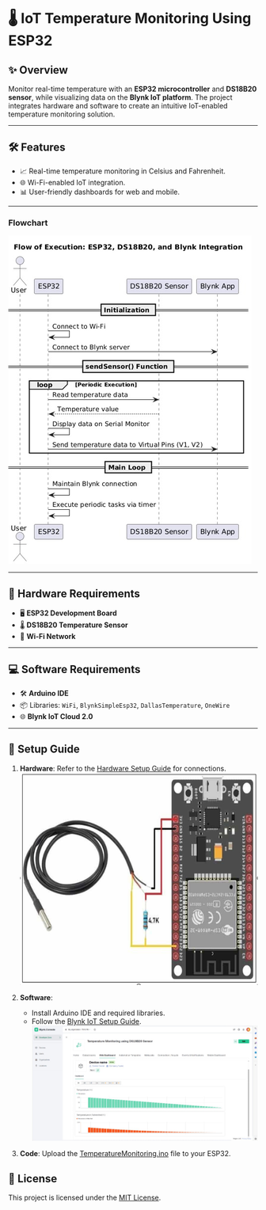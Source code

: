 # 🌡️ IoT Temperature Monitoring Using ESP32

## ✨ Overview
Monitor real-time temperature with an **ESP32 microcontroller** and **DS18B20 sensor**, while visualizing data on the **Blynk IoT platform**. The project integrates hardware and software to create an intuitive IoT-enabled temperature monitoring solution.

---

## 🛠️ Features
- 📈 Real-time temperature monitoring in Celsius and Fahrenheit.
- 🌐 Wi-Fi-enabled IoT integration.
- 📊 User-friendly dashboards for web and mobile.

---
### Flowchart
![ESP32 Board](https://github.com/DikshitaDas/Temperature-monitoring-using-ESP32/blob/main/flowchart.jpeg)

---

## 🔩 Hardware Requirements
- 🖥️ **ESP32 Development Board**
- 🌡️ **DS18B20 Temperature Sensor**
- 📶 **Wi-Fi Network**

---

## 💻 Software Requirements
- 🛠️ **Arduino IDE**
- 📦 Libraries: `WiFi`, `BlynkSimpleEsp32`, `DallasTemperature`, `OneWire`
- 🌐 **Blynk IoT Cloud 2.0**

---

## 🚀 Setup Guide
1. **Hardware**: Refer to the [Hardware Setup Guide](Documentation/Hardware_Details.md) for connections.  
   ![ESP32 Board](https://github.com/DikshitaDas/Temperature-monitoring-using-ESP32/blob/main/circuit/Circuit_Diagram.png)

2. **Software**:  
   - Install Arduino IDE and required libraries.  
   - Follow the [Blynk IoT Setup Guide](Documentation/Software_Setup.md).  
   ![Blynk Template](https://github.com/DikshitaDas/Temperature-monitoring-using-ESP32/blob/main/circuit/web_based_interface.png)

3. **Code**: Upload the [TemperatureMonitoring.ino](ArduinoCode/TemperatureMonitoring.ino) file to your ESP32.



## 📜 License
This project is licensed under the [MIT License](LICENSE).  
